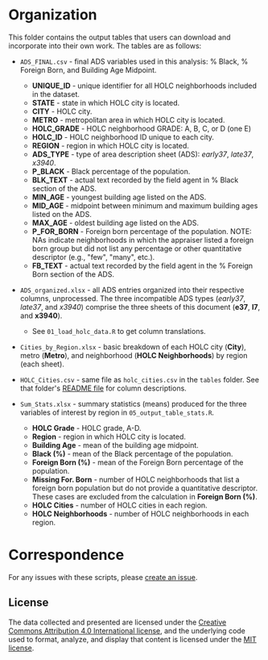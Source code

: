 # Organization
This folder contains the output tables that users can download and incorporate into their own work. The tables are as follows:

- `ADS_FINAL.csv` - final ADS variables used in this analysis: % Black, % Foreign Born, and Building Age Midpoint.
  - **UNIQUE_ID** - unique identifier for all HOLC neighborhoods included in the dataset.
  - **STATE** - state in which HOLC city is located.
  - **CITY** - HOLC city.
  - **METRO** - metropolitan area in which HOLC city is located.
  - **HOLC_GRADE** - HOLC neighborhood GRADE: A, B, C, or D (one E)
  - **HOLC_ID** - HOLC neighborhood ID unique to each city.
  - **REGION** - region in which HOLC city is located.
  - **ADS_TYPE** - type of area description sheet (ADS): *early37*, *late37*, *x3940*.
  - **P_BLACK** - Black percentage of the population.
  - **BLK_TEXT** - actual text recorded by the field agent in % Black section of the ADS.
  - **MIN_AGE** - youngest building age listed on the ADS.
  - **MID_AGE** - midpoint between minimum and maximum building ages listed on the ADS.
  - **MAX_AGE** - oldest building age listed on the ADS.
  - **P_FOR_BORN** - Foreign born percentage of the population. NOTE: NAs indicate neighborhoods in which the appraiser listed a foreign born group but did not list any percentage or other quantitative descriptor (e.g., "few", "many", etc.).
  - **FB_TEXT** - actual text recorded by the field agent in the % Foreign Born section of the ADS.

- `ADS_organized.xlsx` - all ADS entries organized into their respective columns, unprocessed. The three incompatible ADS types (*early37*, *late37*, and *x3940*) comprise the three sheets of this document (**e37**, **l7**, and **x3940**).
  - See `01_load_holc_data.R` to get column translations.
 
- `Cities_by_Region.xlsx` - basic breakdown of each HOLC city (**City**), metro (**Metro**), and neighborhood (**HOLC Neighborhoods**) by region (each sheet).
 
- `HOLC_Cities.csv` - same file as `holc_cities.csv` in the `tables` folder. See that folder's [README file](https://github.com/snmarkley1/HOLC_ADS/tree/main/tables) for column descriptions.
 
- `Sum_Stats.xlsx` - summary statistics (means) produced for the three variables of interest by region in `05_output_table_stats.R`.
  - **HOLC Grade** - HOLC grade, A-D.
  - **Region** - region in which HOLC city is located.
  - **Building Age** - mean of the building age midpoint.
  - **Black (%)** - mean of the Black percentage of the population.
  - **Foreign Born (%)** - mean of the Foreign Born percentage of the population.
  - **Missing For. Born** - number of HOLC neighborhoods that list a foreign born population but do not provide a quantitative descriptor. These cases are excluded from the calculation in **Foreign Born (%)**.
  - **HOLC Cities** - number of HOLC cities in each region.
  - **HOLC Neighborhoods** - number of HOLC neighborhoods in each region.

# Correspondence
For any issues with these scripts, please [create an issue](https://github.com/[removed]/HHUUD10/issues).

## License
The data collected and presented are licensed under the [Creative Commons Attribution 4.0 International license](https://creativecommons.org/licenses/by/4.0/), and the underlying code used to format, analyze, and display that content is licensed under the [MIT license](http://opensource.org/licenses/mit-license.php).
